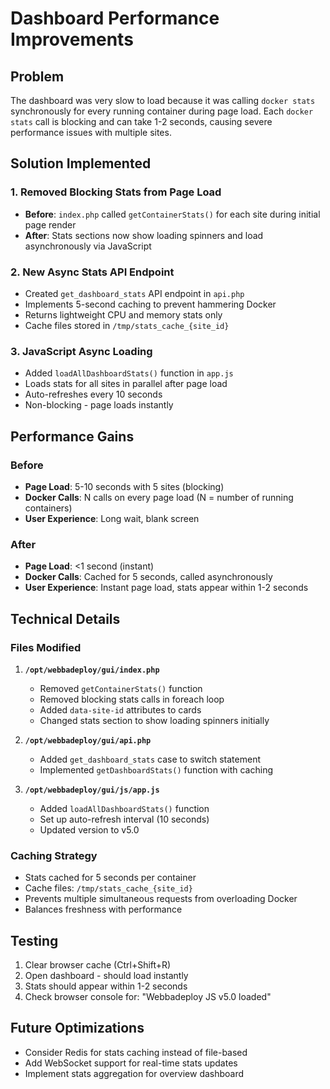 # Dashboard Performance Improvements

## Problem
The dashboard was very slow to load because it was calling `docker stats` synchronously for every running container during page load. Each `docker stats` call is blocking and can take 1-2 seconds, causing severe performance issues with multiple sites.

## Solution Implemented

### 1. Removed Blocking Stats from Page Load
- **Before**: `index.php` called `getContainerStats()` for each site during initial page render
- **After**: Stats sections now show loading spinners and load asynchronously via JavaScript

### 2. New Async Stats API Endpoint
- Created `get_dashboard_stats` API endpoint in `api.php`
- Implements 5-second caching to prevent hammering Docker
- Returns lightweight CPU and memory stats only
- Cache files stored in `/tmp/stats_cache_{site_id}`

### 3. JavaScript Async Loading
- Added `loadAllDashboardStats()` function in `app.js`
- Loads stats for all sites in parallel after page load
- Auto-refreshes every 10 seconds
- Non-blocking - page loads instantly

## Performance Gains

### Before
- **Page Load**: 5-10 seconds with 5 sites (blocking)
- **Docker Calls**: N calls on every page load (N = number of running containers)
- **User Experience**: Long wait, blank screen

### After
- **Page Load**: <1 second (instant)
- **Docker Calls**: Cached for 5 seconds, called asynchronously
- **User Experience**: Instant page load, stats appear within 1-2 seconds

## Technical Details

### Files Modified
1. **`/opt/webbadeploy/gui/index.php`**
   - Removed `getContainerStats()` function
   - Removed blocking stats calls in foreach loop
   - Added `data-site-id` attributes to cards
   - Changed stats section to show loading spinners initially

2. **`/opt/webbadeploy/gui/api.php`**
   - Added `get_dashboard_stats` case to switch statement
   - Implemented `getDashboardStats()` function with caching

3. **`/opt/webbadeploy/gui/js/app.js`**
   - Added `loadAllDashboardStats()` function
   - Set up auto-refresh interval (10 seconds)
   - Updated version to v5.0

### Caching Strategy
- Stats cached for 5 seconds per container
- Cache files: `/tmp/stats_cache_{site_id}`
- Prevents multiple simultaneous requests from overloading Docker
- Balances freshness with performance

## Testing
1. Clear browser cache (Ctrl+Shift+R)
2. Open dashboard - should load instantly
3. Stats should appear within 1-2 seconds
4. Check browser console for: "Webbadeploy JS v5.0 loaded"

## Future Optimizations
- Consider Redis for stats caching instead of file-based
- Add WebSocket support for real-time stats updates
- Implement stats aggregation for overview dashboard
